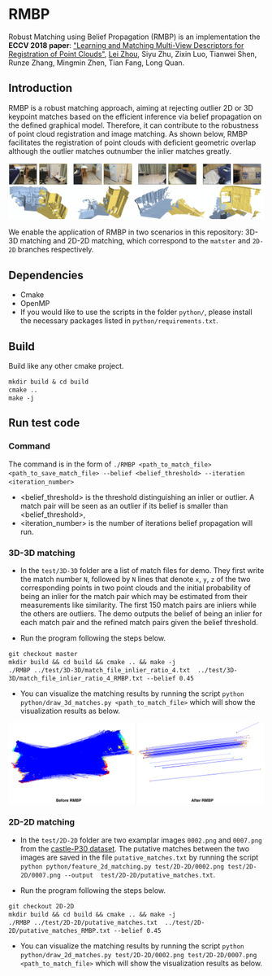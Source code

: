 # RMBP

Robust Matching using Belief Propagation (RMBP) is an implementation the **ECCV 2018 paper**:
["Learning and Matching Multi-View Descriptors for Registration of Point Clouds"](https://arxiv.org/pdf/1807.05653.pdf), [Lei Zhou](https://zlthinker.github.io/), Siyu Zhu, Zixin Luo, Tianwei Shen, Runze Zhang, Mingmin Zhen, Tian Fang, Long Quan.

## Introduction

RMBP is a robust matching approach, aiming at rejecting outlier 2D or 3D keypoint matches based on the efficient inference via belief propagation on the defined graphical model.
Therefore, it can contribute to the robustness of point cloud registration and image matching. As shown below, RMBP facilitates the registration of point clouds with deficient geometric overlap although the outlier matches outnumber the inlier matches greatly.

![Alt Text](doc/fragments.png)

We enable the application of RMBP in two scenarios in this repository: 3D-3D matching and 2D-2D matching, which correspond to the ```matster``` and ```2D-2D``` branches respectively. 

## Dependencies
* Cmake
* OpenMP
* If you would like to use the scripts in the folder ```python/```, please install the necessary packages listed in ```python/requirements.txt```.

## Build
Build like any other cmake project.

```
mkdir build & cd build
cmake ..
make -j
```

## Run test code

### Command

The command is in the form of ```./RMBP <path_to_match_file> <path_to_save_match_file> --belief <belief_threshold> --iteration <iteration_number>```
* <belief_threshold> is the threshold distinguishing an inlier or outlier. A match pair will be seen as an outlier if its belief is smaller than <belief_threshold>,
* <iteration_number> is the number of iterations belief propagation will run.

### 3D-3D matching

* In the `test/3D-3D` folder are a list of match files for demo. They first write the match number `N`, followed by `N` lines that denote `x`, `y`, `z` of the two corresponding points in two point clouds and the initial probability of being an inlier for the match pair which may be estimated from their measurements like similarity.
The first 150 match pairs are inliers while the others are outliers. The demo outputs the belief of being an inlier for each match pair and the refined match pairs given the belief threshold.

* Run the program following the steps below.
```
git checkout master
mkdir build && cd build && cmake .. && make -j
./RMBP ../test/3D-3D/match_file_inlier_ratio_4.txt  ../test/3D-3D/match_file_inlier_ratio_4_RMBP.txt --belief 0.45
```

* You can visualize the matching results by running the script ```python python/draw_3d_matches.py <path_to_match_file>``` which will show the visualization results as below.

![Alt Text](doc/3D-3D.png)


### 2D-2D matching

* In the `test/2D-2D` folder are two examplar images ```0002.png``` and ```0007.png``` from the [castle-P30 dataset](https://icwww.epfl.ch/multiview/denseMVS.html).
The putative matches between the two images are saved in the file ```putative_matches.txt``` by running the script ```python python/feature_2d_matching.py test/2D-2D/0002.png test/2D-2D/0007.png --output  test/2D-2D/putative_matches.txt```.

* Run the program following the steps below.
```
git checkout 2D-2D
mkdir build && cd build && cmake .. && make -j
./RMBP ../test/2D-2D/putative_matches.txt  ../test/2D-2D/putative_matches_RMBP.txt --belief 0.45
```

* You can visualize the matching results by running the script ```python python/draw_2d_matches.py test/2D-2D/0002.png test/2D-2D/0007.png <path_to_match_file>``` which will show the visualization results as below.
